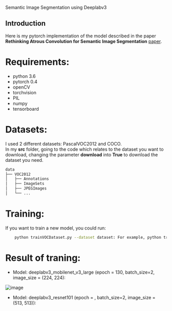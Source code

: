 Semantic Image Segmentation using Deeplabv3

## Introduction 
Here is my pytorch implementation of the model described in the paper **Rethinking Atrous Convolution for Semantic Image Segmentation** [paper](https://arxiv.org/pdf/1706.05587v3). 

# Requirements: 
+ python 3.6
+ pytorch 0.4
+ openCV
+ torchvision
+ PIL
+ numpy
+ tensorboard

# Datasets: 
I used 2 different datasets: PascalVOC2012 and COCO. <br> 
In my **src** folder, going to the code which relates to the dataset you want to download, changing the parameter **download** into **True** to download the dataset you need. <br>

```sh
data
├── VOC2012
│   ├── Annotations  
│   ├── ImageSets
│   ├── JPEGImages
│   └── ...
```

# Training: 
If you want to train a new model, you could run:
```sh
    python trainVOCDataset.py --dataset dataset: For example, python train_voc.py --dataset VOC2012
```

# Result of traning: 
+ Model: deeplabv3_mobilenet_v3_large (epoch = 130, batch_size=2, image_size = (224, 224): <br> 

![image](https://github.com/user-attachments/assets/ffb2d456-7e28-43b7-866f-2d0c06e938ae)

+ Model: deeplabv3_resnet101 (epoch = , batch_size=2, image_size = (513, 513)): <br>

